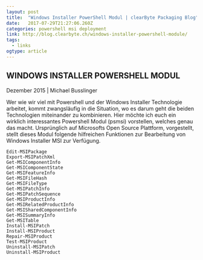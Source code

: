 ```yaml
---
layout: post 
title:  "Windows Installer PowerShell Modul | clearByte Packaging Blog" 
date:   2017-07-29T21:27:06.260Z 
categories: powershell msi deployment
link: http://blog.clearbyte.ch/windows-installer-powershell-module/ 
tags:
  - links
ogtype: article 
---
```


## WINDOWS INSTALLER POWERSHELL MODUL
Dezember 2015 | Michael Busslinger

Wer wie wir viel mit Powershell und der Windows Installer Technologie arbeitet, kommt zwangsläufig in die Situation, wo es darum geht die beiden Technologien miteinander zu kombinieren.
Hier möchte ich euch ein wirklich interessantes Powershell Modul (psmsi) vorstellen, welches genau das macht. Ursprünglich auf Microsofts Open Source Plattform, vorgestellt, stellt dieses Modul folgende hilfreichen Funktionen zur Bearbeitung von Windows Installer MSI zur Verfügung.
````
Edit-MSIPackage
Export-MSIPatchXml
Get-MSIComponentInfo
Get-MSIComponentState
Get-MSIFeatureInfo
Get-MSIFileHash
Get-MSIFileType
Get-MSIPatchInfo
Get-MSIPatchSequence
Get-MSIProductInfo
Get-MSIRelatedProductInfo
Get-MSISharedComponentInfo
Get-MSISummaryInfo
Get-MSITable
Install-MSIPatch
Install-MSIProduct
Repair-MSIProduct
Test-MSIProduct
Uninstall-MSIPatch
Uninstall-MSIProduct
````